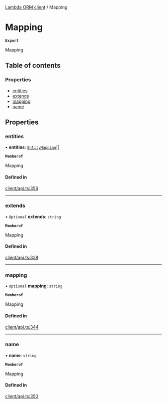 [Lambda ORM client](../README.md) / Mapping

# Mapping

**`Export`**

Mapping

## Table of contents

### Properties

- [entities](Mapping.md#entities)
- [extends](Mapping.md#extends)
- [mapping](Mapping.md#mapping)
- [name](Mapping.md#name)

## Properties

### entities

• **entities**: [`EntityMapping`](EntityMapping.md)[]

**`Memberof`**

Mapping

#### Defined in

[client/api.ts:356](https://github.com/FlavioLionelRita/lambdaorm-client-node/blob/ef76354/src/lib/client/api.ts#L356)

___

### extends

• `Optional` **extends**: `string`

**`Memberof`**

Mapping

#### Defined in

[client/api.ts:338](https://github.com/FlavioLionelRita/lambdaorm-client-node/blob/ef76354/src/lib/client/api.ts#L338)

___

### mapping

• `Optional` **mapping**: `string`

**`Memberof`**

Mapping

#### Defined in

[client/api.ts:344](https://github.com/FlavioLionelRita/lambdaorm-client-node/blob/ef76354/src/lib/client/api.ts#L344)

___

### name

• **name**: `string`

**`Memberof`**

Mapping

#### Defined in

[client/api.ts:350](https://github.com/FlavioLionelRita/lambdaorm-client-node/blob/ef76354/src/lib/client/api.ts#L350)
